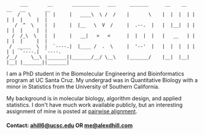 ```
     ___       __       __________   ___     _______      __    __   __   __       __      
    /   \     |  |     |   ____\  \ /  /    |       \    |  |  |  | |  | |  |     |  |     
   /  ^  \    |  |     |  |__   \  V  /     |  .--.  |   |  |__|  | |  | |  |     |  |     
  /  /_\  \   |  |     |   __|   >   <      |  |  |  |   |   __   | |  | |  |     |  |     
 /  _____  \  |  `----.|  |____ /  .  \     |  '--'  |   |  |  |  | |  | |  `----.|  `----.
/__/     \__\ |_______||_______/__/ \__\    |_______/    |__|  |__| |__| |_______||_______|
```

I am a PhD student in the Biomolecular Engineering and Bioinformatics program at UC Santa Cruz. 
My undergrad was in Quantitative Biology with a minor in Statistics from the University of Southern California. 

My background is in molecular biology, algorithm design, and applied statistics. 
I don't have much work available publicly, but an interesting assignment of mine is posted at [pairwise alignment](https://github.com/alexdhill/alignment).

#### Contact: ahill6@ucsc.edu OR me@alexdhill.com
